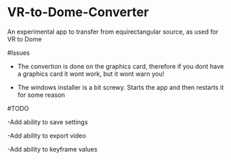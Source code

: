 # VR-to-Dome-Converter
An experimental app to transfer from equirectangular source, as used for VR to Dome

#Issues

  - The convertion is done on the graphics card, therefore if you dont have a graphics card it wont work,
    but it wont warn you!

  - The windows installer is a bit screwy. Starts the app and then restarts it for some reason

#TODO

   -Add ability to save settings

   -Add ability to export video

   -Add ability to keyframe values

